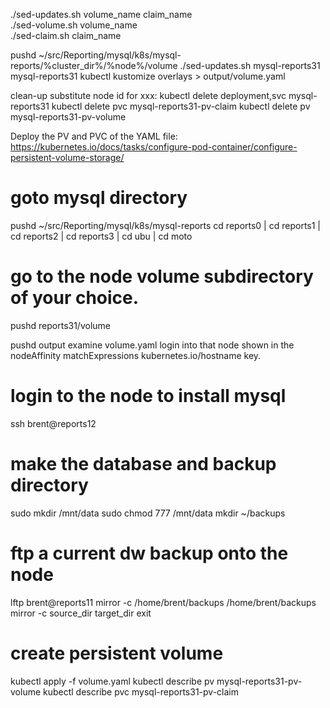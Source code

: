 ./sed-updates.sh volume_name claim_name    
./sed-volume.sh volume_name  
./sed-claim.sh claim_name  

pushd ~/src/Reporting/mysql/k8s/mysql-reports/%cluster_dir%/%node%/volume
./sed-updates.sh mysql-reports31 mysql-reports31
kubectl kustomize overlays > output/volume.yaml

clean-up
substitute node id for xxx:
kubectl delete deployment,svc mysql-reports31
kubectl delete pvc mysql-reports31-pv-claim
kubectl delete pv mysql-reports31-pv-volume

Deploy the PV and PVC of the YAML file:
https://kubernetes.io/docs/tasks/configure-pod-container/configure-persistent-volume-storage/

# goto mysql directory
pushd ~/src/Reporting/mysql/k8s/mysql-reports
cd reports0 | cd reports1 | cd reports2 | cd reports3 | cd ubu | cd moto
# go to the node volume subdirectory of your choice.
pushd reports31/volume

pushd output
examine volume.yaml
login into that node shown in the nodeAffinity matchExpressions kubernetes.io/hostname key.
# login to the node to install mysql 
ssh brent@reports12
# make the database and backup directory
sudo mkdir /mnt/data
sudo chmod 777 /mnt/data
mkdir ~/backups

# ftp a current dw backup onto the node
lftp brent@reports11
mirror -c /home/brent/backups /home/brent/backups
mirror -c source_dir target_dir
exit

<!-- https://medium.com/@bingorabbit/tmux-propagate-to-all-panes-9d2bfb969f01 -->
# create persistent volume
kubectl apply -f volume.yaml
kubectl describe pv mysql-reports31-pv-volume
kubectl describe pvc mysql-reports31-pv-claim







